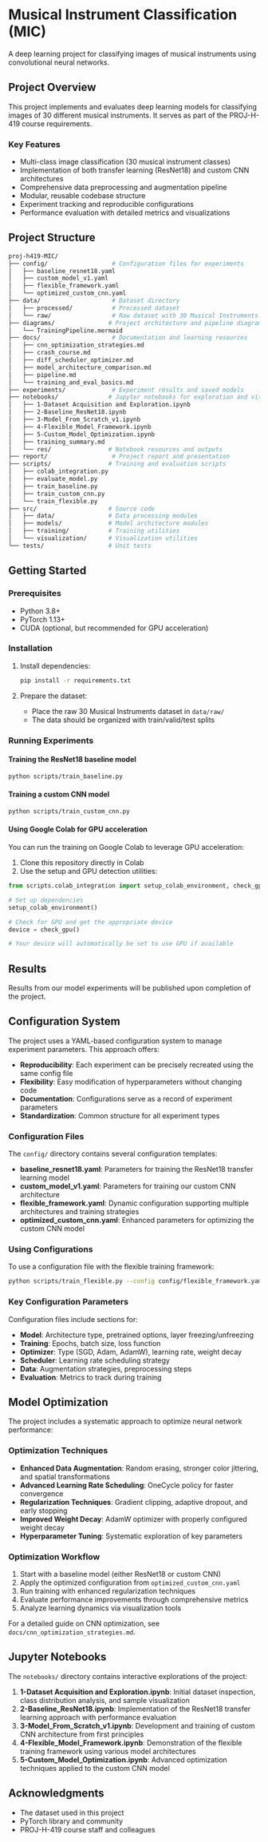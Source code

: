 # Musical Instrument Classification (MIC)

A deep learning project for classifying images of musical instruments using convolutional neural networks.

## Project Overview

This project implements and evaluates deep learning models for classifying images of 30 different musical instruments. It serves as part of the PROJ-H-419 course requirements.

### Key Features

- Multi-class image classification (30 musical instrument classes)
- Implementation of both transfer learning (ResNet18) and custom CNN architectures
- Comprehensive data preprocessing and augmentation pipeline
- Modular, reusable codebase structure
- Experiment tracking and reproducible configurations
- Performance evaluation with detailed metrics and visualizations

## Project Structure

```bash
proj-h419-MIC/
├── config/                  # Configuration files for experiments
│   ├── baseline_resnet18.yaml
│   ├── custom_model_v1.yaml
│   ├── flexible_framework.yaml
│   └── optimized_custom_cnn.yaml
├── data/                    # Dataset directory
│   ├── processed/           # Processed dataset
│   └── raw/                 # Raw dataset with 30 Musical Instruments
├── diagrams/               # Project architecture and pipeline diagrams
│   └── TrainingPipeline.mermaid
├── docs/                    # Documentation and learning resources
│   ├── cnn_optimization_strategies.md
│   ├── crash_course.md
│   ├── diff_scheduler_optimizer.md
│   ├── model_architecture_comparison.md
│   ├── pipeline.md
│   └── training_and_eval_basics.md
├── experiments/             # Experiment results and saved models
├── notebooks/              # Jupyter notebooks for exploration and visualization
│   ├── 1-Dataset Acquisition and Exploration.ipynb
│   ├── 2-Baseline_ResNet18.ipynb
│   ├── 3-Model_From_Scratch_v1.ipynb
│   ├── 4-Flexible_Model_Framework.ipynb
│   ├── 5-Custom_Model_Optimization.ipynb
│   ├── training_summary.md
│   └── res/                # Notebook resources and outputs
├── report/                  # Project report and presentation
├── scripts/                # Training and evaluation scripts
│   ├── colab_integration.py
│   ├── evaluate_model.py
│   ├── train_baseline.py
│   ├── train_custom_cnn.py
│   └── train_flexible.py
├── src/                    # Source code
│   ├── data/               # Data processing modules
│   ├── models/             # Model architecture modules
│   ├── training/           # Training utilities
│   └── visualization/      # Visualization utilities
└── tests/                  # Unit tests
```

## Getting Started

### Prerequisites

- Python 3.8+
- PyTorch 1.13+
- CUDA (optional, but recommended for GPU acceleration)

### Installation

1. Install dependencies:
   ```bash
   pip install -r requirements.txt
   ```

2. Prepare the dataset:
   - Place the raw 30 Musical Instruments dataset in `data/raw/`
   - The data should be organized with train/valid/test splits

### Running Experiments

#### Training the ResNet18 baseline model

```bash
python scripts/train_baseline.py
```

#### Training a custom CNN model

```bash
python scripts/train_custom_cnn.py
```

#### Using Google Colab for GPU acceleration

You can run the training on Google Colab to leverage GPU acceleration:

1. Clone this repository directly in Colab
2. Use the setup and GPU detection utilities:

```python
from scripts.colab_integration import setup_colab_environment, check_gpu

# Set up dependencies
setup_colab_environment()

# Check for GPU and get the appropriate device
device = check_gpu()

# Your device will automatically be set to use GPU if available
```

## Results

Results from our model experiments will be published upon completion of the project.

## Configuration System

The project uses a YAML-based configuration system to manage experiment parameters. This approach offers:

- **Reproducibility**: Each experiment can be precisely recreated using the same config file
- **Flexibility**: Easy modification of hyperparameters without changing code
- **Documentation**: Configurations serve as a record of experiment parameters
- **Standardization**: Common structure for all experiment types

### Configuration Files

The `config/` directory contains several configuration templates:

- **baseline_resnet18.yaml**: Parameters for training the ResNet18 transfer learning model
- **custom_model_v1.yaml**: Parameters for training our custom CNN architecture
- **flexible_framework.yaml**: Dynamic configuration supporting multiple architectures and training strategies
- **optimized_custom_cnn.yaml**: Enhanced parameters for optimizing the custom CNN model

### Using Configurations

To use a configuration file with the flexible training framework:

```bash
python scripts/train_flexible.py --config config/flexible_framework.yaml
```

### Key Configuration Parameters

Configuration files include sections for:

- **Model**: Architecture type, pretrained options, layer freezing/unfreezing
- **Training**: Epochs, batch size, loss function
- **Optimizer**: Type (SGD, Adam, AdamW), learning rate, weight decay
- **Scheduler**: Learning rate scheduling strategy
- **Data**: Augmentation strategies, preprocessing steps
- **Evaluation**: Metrics to track during training

## Model Optimization

The project includes a systematic approach to optimize neural network performance:

### Optimization Techniques

- **Enhanced Data Augmentation**: Random erasing, stronger color jittering, and spatial transformations
- **Advanced Learning Rate Scheduling**: OneCycle policy for faster convergence
- **Regularization Techniques**: Gradient clipping, adaptive dropout, and early stopping
- **Improved Weight Decay**: AdamW optimizer with properly configured weight decay
- **Hyperparameter Tuning**: Systematic exploration of key parameters

### Optimization Workflow

1. Start with a baseline model (either ResNet18 or custom CNN)
2. Apply the optimized configuration from `optimized_custom_cnn.yaml`
3. Run training with enhanced regularization techniques
4. Evaluate performance improvements through comprehensive metrics
5. Analyze learning dynamics via visualization tools

For a detailed guide on CNN optimization, see `docs/cnn_optimization_strategies.md`.

## Jupyter Notebooks

The `notebooks/` directory contains interactive explorations of the project:

1. **1-Dataset Acquisition and Exploration.ipynb**: Initial dataset inspection, class distribution analysis, and sample visualization
2. **2-Baseline_ResNet18.ipynb**: Implementation of the ResNet18 transfer learning approach with performance evaluation
3. **3-Model_From_Scratch_v1.ipynb**: Development and training of custom CNN architecture from first principles
4. **4-Flexible_Model_Framework.ipynb**: Demonstration of the flexible training framework using various model architectures
5. **5-Custom_Model_Optimization.ipynb**: Advanced optimization techniques applied to the custom CNN model

## Acknowledgments

- The dataset used in this project
- PyTorch library and community
- PROJ-H-419 course staff and colleagues
